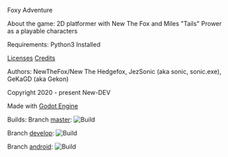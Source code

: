 Foxy Adventure

About the game:
2D platformer with New The Fox and Miles "Tails" Prower as a playable characters

Requirements: Python3 Installed

[Licenses](https://github.com/NewDEV-github/Foxy-Adventure/tree/master/Licenses)
[Credits](https://github.com/NewDEV-github/Foxy-Adventure/tree/master/CREDITS.txt)

Authors: NewTheFox/New The Hedgefox, JezSonic (aka sonic, sonic.exe), GeKaGD (aka Gekon)

Copyright 2020 - present New-DEV

Made with [Godot Engine](https://godotengine.org)

Builds:
Branch [master](https://github.com/NewDEV-github/Foxy-Adventure/tree/master/):  ![Build](https://github.com/NewDEV-github/Foxy-Adventure/workflows/Build/badge.svg?branch=master)

Branch [develop](https://github.com/NewDEV-github/Foxy-Adventure/tree/develop/):  ![Build](https://github.com/NewDEV-github/Foxy-Adventure/workflows/Build/badge.svg?branch=develop)

Branch [android](https://github.com/NewDEV-github/Foxy-Adventure/tree/android/):  ![Build](https://github.com/NewDEV-github/Foxy-Adventure/workflows/Build/badge.svg?branch=android)
